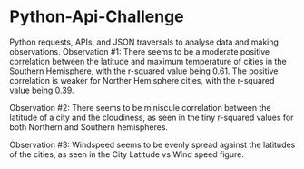 # Python-Api-Challenge
Python requests, APIs, and JSON traversals to analyse data and making observations. 
Observation #1: There seems to be a moderate positive correlation between the latitude and maximum temperature of cities in the Southern Hemisphere, with the r-squared value being 0.61. The positive correlation is weaker for Norther Hemisphere cities, with the r-squared value being 0.39. 

Observation #2: There seems to be miniscule correlation between the latitude of a city and the cloudiness, as seen in the tiny r-squared values for both Northern and Southern hemispheres. 

Observation #3: Windspeed seems to be evenly spread against the latitudes of the cities, as seen in the City Latitude vs Wind speed figure. 
